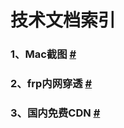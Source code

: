 # 技术文档索引

### 1、Mac截图 [#](http://www.ifanr.com/app/546621)

### 2、frp内网穿透 [#](https://www.jianshu.com/p/e8e26bcc6fe6)

### 3、国内免费CDN [#](https://www.staticfile.org)
